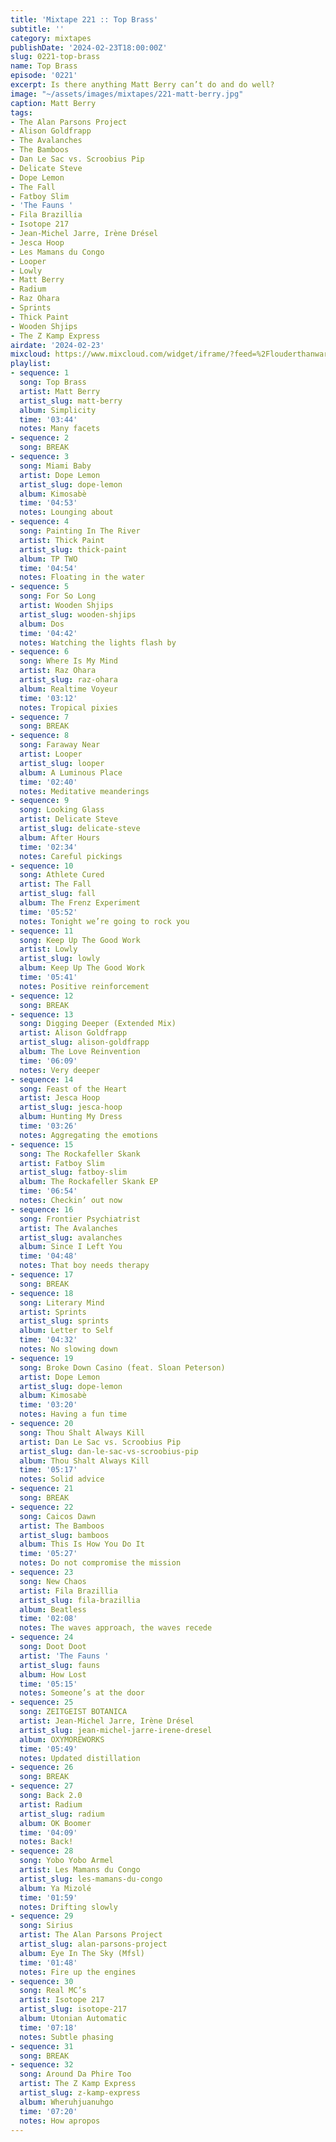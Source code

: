 ```yaml
---
title: 'Mixtape 221 :: Top Brass'
subtitle: ''
category: mixtapes
publishDate: '2024-02-23T18:00:00Z'
slug: 0221-top-brass
name: Top Brass
episode: '0221'
excerpt: Is there anything Matt Berry can’t do and do well?
image: "~/assets/images/mixtapes/221-matt-berry.jpg"
caption: Matt Berry
tags:
- The Alan Parsons Project
- Alison Goldfrapp
- The Avalanches
- The Bamboos
- Dan Le Sac vs. Scroobius Pip
- Delicate Steve
- Dope Lemon
- The Fall
- Fatboy Slim
- 'The Fauns '
- Fila Brazillia
- Isotope 217
- Jean-Michel Jarre, Irène Drésel
- Jesca Hoop
- Les Mamans du Congo
- Looper
- Lowly
- Matt Berry
- Radium
- Raz Ohara
- Sprints
- Thick Paint
- Wooden Shjips
- The Z Kamp Express
airdate: '2024-02-23'
mixcloud: https://www.mixcloud.com/widget/iframe/?feed=%2Flouderthanwar%2Fthe-final-hour-221-top-brass-2024-02-23%2F&hide_artwork=1&hide_cover=1
playlist:
- sequence: 1
  song: Top Brass
  artist: Matt Berry
  artist_slug: matt-berry
  album: Simplicity
  time: '03:44'
  notes: Many facets
- sequence: 2
  song: BREAK
- sequence: 3
  song: Miami Baby
  artist: Dope Lemon
  artist_slug: dope-lemon
  album: Kimosabè
  time: '04:53'
  notes: Lounging about
- sequence: 4
  song: Painting In The River
  artist: Thick Paint
  artist_slug: thick-paint
  album: TP TWO
  time: '04:54'
  notes: Floating in the water
- sequence: 5
  song: For So Long
  artist: Wooden Shjips
  artist_slug: wooden-shjips
  album: Dos
  time: '04:42'
  notes: Watching the lights flash by
- sequence: 6
  song: Where Is My Mind
  artist: Raz Ohara
  artist_slug: raz-ohara
  album: Realtime Voyeur
  time: '03:12'
  notes: Tropical pixies
- sequence: 7
  song: BREAK
- sequence: 8
  song: Faraway Near
  artist: Looper
  artist_slug: looper
  album: A Luminous Place
  time: '02:40'
  notes: Meditative meanderings
- sequence: 9
  song: Looking Glass
  artist: Delicate Steve
  artist_slug: delicate-steve
  album: After Hours
  time: '02:34'
  notes: Careful pickings
- sequence: 10
  song: Athlete Cured
  artist: The Fall
  artist_slug: fall
  album: The Frenz Experiment
  time: '05:52'
  notes: Tonight we’re going to rock you
- sequence: 11
  song: Keep Up The Good Work
  artist: Lowly
  artist_slug: lowly
  album: Keep Up The Good Work
  time: '05:41'
  notes: Positive reinforcement
- sequence: 12
  song: BREAK
- sequence: 13
  song: Digging Deeper (Extended Mix)
  artist: Alison Goldfrapp
  artist_slug: alison-goldfrapp
  album: The Love Reinvention
  time: '06:09'
  notes: Very deeper
- sequence: 14
  song: Feast of the Heart
  artist: Jesca Hoop
  artist_slug: jesca-hoop
  album: Hunting My Dress
  time: '03:26'
  notes: Aggregating the emotions
- sequence: 15
  song: The Rockafeller Skank
  artist: Fatboy Slim
  artist_slug: fatboy-slim
  album: The Rockafeller Skank EP
  time: '06:54'
  notes: Checkin’ out now
- sequence: 16
  song: Frontier Psychiatrist
  artist: The Avalanches
  artist_slug: avalanches
  album: Since I Left You
  time: '04:48'
  notes: That boy needs therapy
- sequence: 17
  song: BREAK
- sequence: 18
  song: Literary Mind
  artist: Sprints
  artist_slug: sprints
  album: Letter to Self
  time: '04:32'
  notes: No slowing down
- sequence: 19
  song: Broke Down Casino (feat. Sloan Peterson)
  artist: Dope Lemon
  artist_slug: dope-lemon
  album: Kimosabè
  time: '03:20'
  notes: Having a fun time
- sequence: 20
  song: Thou Shalt Always Kill
  artist: Dan Le Sac vs. Scroobius Pip
  artist_slug: dan-le-sac-vs-scroobius-pip
  album: Thou Shalt Always Kill
  time: '05:17'
  notes: Solid advice
- sequence: 21
  song: BREAK
- sequence: 22
  song: Caicos Dawn
  artist: The Bamboos
  artist_slug: bamboos
  album: This Is How You Do It
  time: '05:27'
  notes: Do not compromise the mission
- sequence: 23
  song: New Chaos
  artist: Fila Brazillia
  artist_slug: fila-brazillia
  album: Beatless
  time: '02:08'
  notes: The waves approach, the waves recede
- sequence: 24
  song: Doot Doot
  artist: 'The Fauns '
  artist_slug: fauns
  album: How Lost
  time: '05:15'
  notes: Someone’s at the door
- sequence: 25
  song: ZEITGEIST BOTANICA
  artist: Jean-Michel Jarre, Irène Drésel
  artist_slug: jean-michel-jarre-irene-dresel
  album: OXYMOREWORKS
  time: '05:49'
  notes: Updated distillation
- sequence: 26
  song: BREAK
- sequence: 27
  song: Back 2.0
  artist: Radium
  artist_slug: radium
  album: OK Boomer
  time: '04:09'
  notes: Back!
- sequence: 28
  song: Yobo Yobo Armel
  artist: Les Mamans du Congo
  artist_slug: les-mamans-du-congo
  album: Ya Mizolé
  time: '01:59'
  notes: Drifting slowly
- sequence: 29
  song: Sirius
  artist: The Alan Parsons Project
  artist_slug: alan-parsons-project
  album: Eye In The Sky (Mfsl)
  time: '01:48'
  notes: Fire up the engines
- sequence: 30
  song: Real MC’s
  artist: Isotope 217
  artist_slug: isotope-217
  album: Utonian Automatic
  time: '07:18'
  notes: Subtle phasing
- sequence: 31
  song: BREAK
- sequence: 32
  song: Around Da Phire Too
  artist: The Z Kamp Express
  artist_slug: z-kamp-express
  album: Wheruhjuanuhgo
  time: '07:20'
  notes: How apropos
---
```


